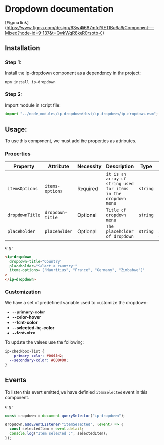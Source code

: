# Dropdown documentation

[Figma link] (https://www.figma.com/design/63w4li687mfdYtETlBu6a9/Component---Mixed?node-id=9-137&t=QwkWqR8keR0rsotb-0)

## Installation

### Step 1:

Install the ip-dropdown component as a dependency in the project:

```bash
npm install ip-dropdown
```

### Step 2:

Import module in script file:

```javascript or typescript
import "../node_modules/ip-dropdown/dist/ip-dropdown/ip-dropdown.esm";
```

## Usage:

To use this component, we must add the properties as attributes.

### Properties

| Property        | Attribute        | Necessity | Description                                                    | Type     | Default              |
| --------------- | ---------------- | --------- | -------------------------------------------------------------- | -------- | -------------------- |
| `itemsOptions`  | `items-options`  | Required  | `it is an array of string used for items in the dropdown menu` | `string` | `"[]"`               |
| `dropdownTitle` | `dropdown-title` | Optional  | `Title of dropdown menu`                                       | `string` | `undefined`          |
| `placeholder`   | `placeholder`    | Optional  | `The placeholder of dropdown`                                  | `string` | `"Select an option"` |

_e.g:_

```html
<ip-dropdown
  dropdown-title="Country"
  placeholder="Select a country:"
  items-options='["Mauritius", "France", "Germany", "Zimbabwe"]'
>
</ip-dropdown>
```

### Customization

We have a set of predefined variable used to customize the dropdown:

- **--primary-color**
- **--color-hover**
- **--font-color**
- **--selected-bg-color**
- **--font-size**

To update the values use the following:

```css
ip-checkbox-list {
  --primary-color: #006342;
  --secondary-color: #000000;
}
```

## Events

To listen this event emitted,we have definied `itemSelected` event in this component.

_e.g:_

```javascript
const dropdown = document.querySelector("ip-dropdown");

dropdown.addEventListener("itemSelected", (event) => {
  const selectedItem = event.detail;
  console.log("Item selected :", selectedItem);
});
```

